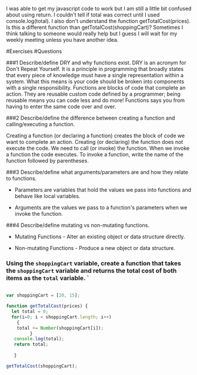 I was able to get my javascript code to work but I am still a little bit confused about using return. I couldn't tell if total was correct until I used console.log(total). I also don't understand the function getTotalCost(prices). Is this a different function than getTotalCost(shoppingCart)? Sometimes I think talking to someone would really help but I guess I will wait for my weekly meeting unless you have another idea.

#Exercises
#Questions

###1 Describe/define DRY and why functions exist.
DRY is an acronym for Don't Repeat Yourself. It is a principle in programming that broadly states that every piece of knowledge must have a single representation within a system. What this means is your code should be broken into components with a single responsibility. Functions are blocks of code that complete an action. They are reusable custom code defined by a programmer; being reusable means you can code less and do more! Functions says you from having to enter the same code over and over.

###2 Describe/define the difference between creating a function and calling/executing a function.

Creating a function (or declaring a function) creates the block of code we want to complete an action. Creating (or declaring) the function does not execute the code. We need to call (or invoke) the function. When we invoke a function the code executes. To invoke a function, write the name of the function followed by parentheses.

###3 Describe/define what arguments/parameters are and how they relate to functions.

* Parameters are variables that hold the values we pass into functions and behave like local variables.

* Arguments are the values we pass to a function's parameters when we invoke the function.

###4 Describe/define mutating vs non-mutating functions. 

* Mutating Functions - Alter an existing object or data structure directly.

* Non-mutating Functions - Produce a new object or data structure.

### Using the `shoppingCart` variable, create a function that takes the `shoppingCart` variable and returns the total cost of both items as the `total` variable. `


```javascript

var shoppingCart = [20, 15];

function getTotalCost(prices) {
  let total = 0;
  for(i=0; i < shoppingCart.length; i++) 
    { 
    total += Number(shoppingCart[i]);
         } 
   console.log(total);
   return total; 
   
   }

getTotalCost(shoppingCart);


```